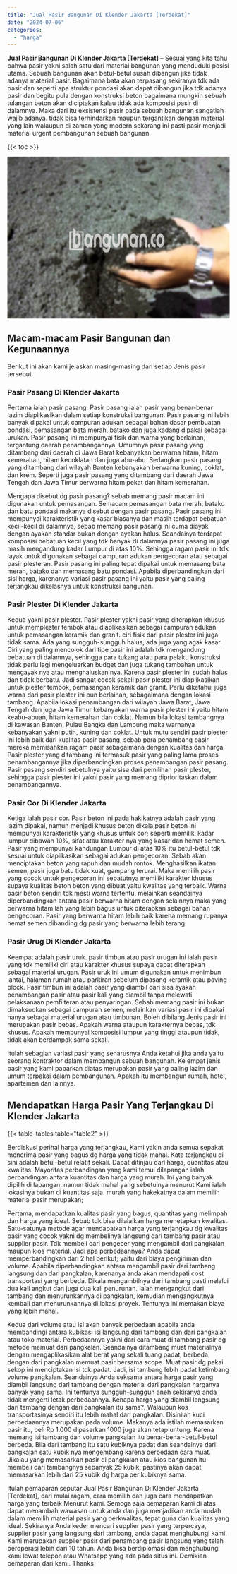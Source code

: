 ```yaml
---
title: "Jual Pasir Bangunan Di Klender Jakarta [Terdekat]"
date: "2024-07-06"
categories: 
  - "harga"
---
```


**Jual Pasir Bangunan Di Klender Jakarta \[Terdekat\]** – Sesuai yang kita tahu bahwa pasir yakni salah satu dari material bangunan yang menduduki posisi utama. Sebuah bangunan akan betul-betul susah dibangun jika tidak adanya material pasir. Bagaimana bata akan terpasang sekiranya tdk ada pasir dan seperti apa struktur pondasi akan dapat dibangun jika tdk adanya pasir dan begitu pula dengan konstruksi beton bagaimana mungkin sebuah tulangan beton akan diciptakan kalau tidak ada komposisi pasir di dalamnya. Maka dari itu eksistensi pasir pada sebuah bangunan sangatlah wajib adanya. tidak bisa terhindarkan maupun tergantikan dengan material yang lain walaupun di zaman yang modern sekarang ini pasti pasir menjadi material urgent pembangunan sebuah bangunan.

{{< toc >}}

![Jual Pasir Bangunan Di Klender Jakarta [Terdekat]](/images/jual-pasir-bangunan-54.png)

## Macam-macam Pasir Bangunan dan Kegunaannya

Berikut ini akan kami jelaskan masing-masing dari setiap Jenis pasir tersebut.

### Pasir Pasang Di Klender Jakarta

Pertama ialah pasir pasang. Pasir pasang ialah pasir yang benar-benar lazim diaplikasikan dalam setiap konstruksi bangunan. Pasir pasang ini lebih banyak dipakai untuk campuran adukan sebagai bahan dasar pembuatan pondasi, pemasangan bata merah, batako dan juga kadang dipakai sebagai urukan. Pasir pasang ini mempunyai fisik dan warna yang berlainan, tergantung daerah penambangannya. Umumnya pasir pasang yang ditambang dari daerah di Jawa Barat kebanyakan berwarna hitam, hitam kemerahan, hitam kecoklatan dan juga abu-abu. Sedangkan pasir pasang yang ditambang dari wilayah Banten kebanyakan berwarna kuning, coklat, dan krem. Seperti juga pasir pasang yang ditambang dari daerah Jawa Tengah dan Jawa Timur berwarna hitam pekat dan hitam kemerahan.

Mengapa disebut dg pasir pasang? sebab memang pasir macam ini digunakan untuk pemasangan. Semacam pemasangan bata merah, batako dan batu pondasi makanya disebut dengan pasir pasang. Pasir pasang ini mempunyai karakteristik yang kasar biasanya dan masih terdapat bebatuan kecil-kecil di dalamnya, sebab memang pasir pasang ini cuma diayak dengan ayakan standar bukan dengan ayakan halus. Seandainya terdapat komposisi bebatuan kecil yang tdk banyak di dalamnya pasir pasang ini juga masih mengandung kadar Lumpur di atas 10%. Sehingga ragam pasir ini tdk layak untuk digunakan sebagai campuran adukan pengecoran atau sebagai pasir plesteran. Pasir pasang ini paling tepat dipakai untuk memasang bata merah, batako dan memasang batu pondasi. Apabila diperbandingkan dari sisi harga, karenanya variasi pasir pasang ini yaitu pasir yang paling terjangkau dikelasnya untuk konstruksi bangunan.

### Pasir Plester Di Klender Jakarta

Kedua yakni pasir plester. Pasir plester yakni pasir yang diterapkan khusus untuk memplester tembok atau diaplikasikan sebagai campuran adukan untuk pemasangan keramik dan granit. ciri fisik dari pasir plester ini juga tidak sama. Ada yang sungguh-sungguh halus, ada juga yang agak kasar. Ciri yang paling mencolok dari tipe pasir ini adalah tdk mengandung bebatuan di dalamnya, sehingga para tukang atau para pelaku konstruksi tidak perlu lagi mengeluarkan budget dan juga tukang tambahan untuk mengayak nya atau menghaluskan nya. Karena pasir plester ini sudah halus dan tidak berbatu. Jadi sangat cocok sekali pasir plester ini diaplikasikan untuk plester tembok, pemasangan keramik dan granit. Perlu diketahui juga warna dari pasir plester ini pun berlainan, sebagaimana dengan lokasi tambang. Apabila lokasi penambangan dari wilayah Jawa Barat, Jawa Tengah dan juga Jawa Timur kebanyakan warna pasir plester ini yaitu hitam keabu-abuan, hitam kemerahan dan coklat. Namun bila lokasi tambangnya di kawasan Banten, Pulau Bangka dan Lampung maka warnanya kebanyakan yakni putih, kuning dan coklat. Untuk mutu sendiri pasir plester ini lebih baik dari kualitas pasir pasang, sebab para penambang pasir mereka memisahkan ragam pasir sebagaimana dengan kualitas dan harga. Pasir plester yang ditambang ini termasuk pasir yang paling lama proses penambangannya jika diperbandingkan proses penambangan pasir pasang. Pasir pasang sendiri sebetulnya yaitu sisa dari pemilihan pasir plester, sehingga pasir plester ini yakni pasir yang memang diprioritaskan dalam penambangannya.

### Pasir Cor Di Klender Jakarta

Ketiga ialah pasir cor. Pasir beton ini pada hakikatnya adalah pasir yang lazim dipakai, namun menjadi khusus beton dikala pasir beton ini mempunyai karakteristik yang khusus untuk cor; seperti memiliki kadar lumpur dibawah 10%, sifat atau karakter nya yang kasar dan hemat semen. Pasir yang mempunyai kandungan Lumpur di atas 10% itu betul-betul tdk sesuai untuk diaplikasikan sebagai adukan pengecoran. Sebab akan menciptakan beton yang rapuh dan mudah rontok. Menghasilkan ikatan semen, pasir juga batu tidak kuat, gampang terurai. Maka memilih pasir yang cocok untuk pengecoran ini sepatutnya memiliki karakter khusus supaya kualitas beton beton yang dibuat yaitu kwalitas yang terbaik. Warna pasir beton sendiri tdk mesti warna tertentu, melainkan seandainya diperbandingkan antara pasir berwarna hitam dengan selainnya maka yang berwarna hitam lah yang lebih bagus untuk diterapkan sebagai bahan pengecoran. Pasir yang berwarna hitam lebih baik karena memang rupanya hemat semen dibanding dg pasir yang berwarna lebih terang.

### Pasir Urug Di Klender Jakarta

Keempat adalah pasir uruk. pasir timbun atau pasir urugan ini ialah pasir yang tdk memiliki ciri atau karakter khusus supaya dapat diterapkan sebagai material urugan. Pasir uruk ini umum digunakan untuk menimbun lantai, halaman rumah atau parkiran sebelum dipasang keramik atau paving block. Pasir timbun ini adalah pasir yang diambil dari sisa ayakan penambangan pasir atau pasir kali yang diambil tanpa melewati pelaksanaan pemfilteran atau penyaringan. Sebab memang pasir ini bukan dimaksudkan sebagai campuran semen, melainkan variasi pasir ini dipakai hanya sebagai material urugan atau timbunan. Boleh dibilang Jenis pasir ini merupakan pasir bebas. Apakah warna ataupun karakternya bebas, tdk khusus. Apakah mempunyai komposisi lumpur yang tinggi ataupun tidak, tidak akan berdampak sama sekali.

Itulah sebagian variasi pasir yang seharusnya Anda ketahui jika anda yaitu seorang kontraktor dalam membangun sebuah bangunan. Ke empat jenis pasir yang kami paparkan diatas merupakan pasir yang paling lazim dan umum terpakai dalam pembangunan. Apakah itu membangun rumah, hotel, apartemen dan lainnya.

## Mendapatkan Harga Pasir Yang Terjangkau Di Klender Jakarta

{{< table-tables table="table2" >}}

Berdiskusi perihal harga yang terjangkau, Kami yakin anda semua sepakat menerima pasir yang bagus dg harga yang tidak mahal. Kata terjangkau di sini adalah betul-betul relatif sekali. Dapat ditinjau dari harga, quantitas atau kwalitas. Mayoritas perbandingan yang kami temui dilapangan ialah perbandingan antara kuantitas dan harga yang murah. Ini yang banyak dipilih di lapangan, namun tidak mahal yang sebetulnya menurut Kami ialah lokasinya bukan di kuantitas saja. murah yang hakekatnya dalam memilih material pasir merupakan;

Pertama, mendapatkan kualitas pasir yang bagus, quantitas yang melimpah dan harga yang ideal. Sebab tdk bisa dilalaikan harga menetapkan kwalitas. Satu-satunya metode agar mendapatkan harga yang terjangkau dg kwalitas pasir yang cocok yakni dg membelinya langsung dari tambang pasir atau supplier pasir. Tdk membeli dari pengecer yang mengambil dari pangkalan maupun kios material. Jadi apa perbedaannya? Anda dapat memperbandingkan dari 2 hal berikut; yaitu dari biaya pengiriman dan volume. Apabila diperbandingkan antara mengambil pasir dari tambang langsung dan dari pangkalan, karenanya anda akan mendapati cost transportasi yang berbeda. Dikala mengambilnya dari tambang pasti melalui dua kali angkut dan juga dua kali penurunan. Ialah mengangkut dari tambang dan menurunkannya di pangkalan, kemudian mengangkutnya kembali dan menurunkannya di lokasi proyek. Tentunya ini memakan biaya yang lebih mahal.

Kedua dari volume atau isi akan banyak perbedaan apabila anda membandingi antara kubikasi isi langsung dari tambang dan dari pangkalan atau toko material. Perbedaannya yakni dari cara muat di tambang pasir dg metode memuat dari pangkalan. Seandainya ditambang muat materialnya dengan mengaplikasikan alat berat yang sekali tuang padat, berbeda dengan dari pangkalan memuat pasir bersama scope. Muat pasir dg pakai sekop ini menciptakan isi tdk padat. Jadi, isi tambang lebih padat ketimbang volume pangkalan. Seandainya Anda seksama antara harga pasir yang diambil langsung dari tambang dengan material dari pangkalan harganya banyak yang sama. Ini tentunya sungguh-sungguh aneh sekiranya anda tidak mengerti letak perbedaannya. Kenapa harga yang diambil langsung dari tambang dengan dari pangkalan itu sama?. Walaupun kos transportasinya sendiri itu lebih mahal dari pangkalan. Disinilah kuci perbedaannya merupakan pada volume. Makanya ada istilah memasarkan pasir itu, beli Rp 1.000 dipasarkan 1000 juga akan tetap untung. Karena memang isi tambang dan volume pangkalan itu benar-benar-betul-betul berbeda. Bila dari tambang itu satu kubiknya padat dan seandainya dari pangkalan satu kubik nya mengembang karena perbedaan cara muat. Jikalau yang memasarkan pasir di pangkalan atau kios bangunan itu membeli dari tambangnya sebanyak 25 kubik, pastinya akan dapat memasarkan lebih dari 25 kubik dg harga per kubiknya sama.

Itulah pemaparan seputar Jual Pasir Bangunan Di Klender Jakarta \[Terdekat\], dari mulai ragam, cara memilih dan juga cara mendapatkan harga yang terbaik Menurut kami. Semoga saja pemaparan kami di atas dapat menambah wawasan untuk anda dan juga menjadikan anda mudah dalam memilih material pasir yang berkwalitas, tepat guna dan kualitas yang ideal. Sekiranya Anda keder mencari supplier pasir yang terpercaya, supplier pasir yang langsung dari tambang, anda dapat menghubungi kami. Kami merupakan supplier pasir dari penambang pasir langsung yang telah beroperasi lebih dari 10 tahun. Anda bisa berdiplomasi dan menghubungi kami lewat telepon atau Whatsapp yang ada pada situs ini. Demikian pemaparan dari kami. Thanks
